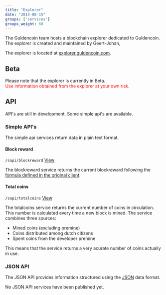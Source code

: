 ```yaml
---
title: "Explorer"
date: "2014-08-15"
groups: ['services']
groups_weight: 60
---
```


The Guldencoin team hosts a blockchain explorer dedicated to Guldencoin. The explorer is created and maintained by Geert-Johan,

The explorer is located at [explorer.guldencoin.com](https://explorer.guldencoin.com).

## Beta
Please note that the explorer is currently in Beta.<br/>
<span style="color: red;" >Use information obtained from the explorer at your own risk.</span>

## API
API's are still in development. Some simple api's are available.

### Simple API's
The simple api services return data in plain text format.

#### Block reward
`/sapi/blockreward` [View](https://explorer.guldencoin.com/sapi/blockreward)

The blockreward service returns the current blockreward following the [formula defined in the original client](https://github.com/nlgcoin/guldencoin/blob/767556cba8ed353fed74d7f3b343ae6815429026/src/main.cpp#L1066-L1078).

#### Total coins
`/sapi/totalcoins` [View](https://explorer.guldencoin.com/sapi/totalcoin)

The totalcoins service returns the current number of coins in circulation. This number is calculated every time a new block is mined. The service combines three sources:

 - Mined coins (excluding premine)
 - Coins distributed among dutch citizens
 - Spent coins from the developer premine

This means that the service returns a very acurate number of coins actually in use.

### JSON API
The JSON API provides information structured using the [JSON](http://json.org/) data format.

No JSON API services have been published yet.
